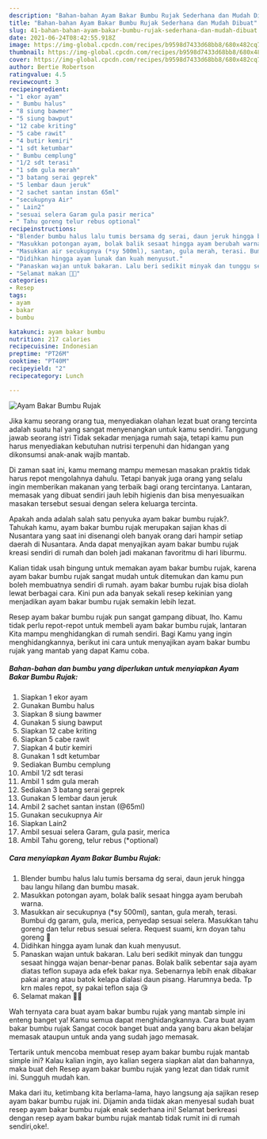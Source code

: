 ```yaml
---
description: "Bahan-bahan Ayam Bakar Bumbu Rujak Sederhana dan Mudah Dibuat"
title: "Bahan-bahan Ayam Bakar Bumbu Rujak Sederhana dan Mudah Dibuat"
slug: 41-bahan-bahan-ayam-bakar-bumbu-rujak-sederhana-dan-mudah-dibuat
date: 2021-06-24T08:42:55.918Z
image: https://img-global.cpcdn.com/recipes/b9598d7433d68bb8/680x482cq70/ayam-bakar-bumbu-rujak-foto-resep-utama.jpg
thumbnail: https://img-global.cpcdn.com/recipes/b9598d7433d68bb8/680x482cq70/ayam-bakar-bumbu-rujak-foto-resep-utama.jpg
cover: https://img-global.cpcdn.com/recipes/b9598d7433d68bb8/680x482cq70/ayam-bakar-bumbu-rujak-foto-resep-utama.jpg
author: Bertie Robertson
ratingvalue: 4.5
reviewcount: 3
recipeingredient:
- "1 ekor ayam"
- " Bumbu halus"
- "8 siung bawmer"
- "5 siung bawput"
- "12 cabe kriting"
- "5 cabe rawit"
- "4 butir kemiri"
- "1 sdt ketumbar"
- " Bumbu cemplung"
- "1/2 sdt terasi"
- "1 sdm gula merah"
- "3 batang serai geprek"
- "5 lembar daun jeruk"
- "2 sachet santan instan 65ml"
- "secukupnya Air"
- " Lain2"
- "sesuai selera Garam gula pasir merica"
- " Tahu goreng telur rebus optional"
recipeinstructions:
- "Blender bumbu halus lalu tumis bersama dg serai, daun jeruk hingga bau langu hilang dan bumbu masak."
- "Masukkan potongan ayam, bolak balik sesaat hingga ayam berubah warna."
- "Masukkan air secukupnya (*sy 500ml), santan, gula merah, terasi. Bumbui dg garam, gula, merica, penyedap sesuai selera. Masukkan tahu goreng dan telur rebus sesuai selera. Request suami, krn doyan tahu goreng 🤭"
- "Didihkan hingga ayam lunak dan kuah menyusut."
- "Panaskan wajan untuk bakaran. Lalu beri sedikit minyak dan tunggu sesaat hingga wajan benar-benar panas. Bolak balik sebentar saja ayam diatas teflon supaya ada efek bakar nya. Sebenarnya lebih enak dibakar pakai arang atau batok kelapa dialasi daun pisang. Harumnya beda. Tp krn males repot, sy pakai teflon saja 😘"
- "Selamat makan 🍚🍗"
categories:
- Resep
tags:
- ayam
- bakar
- bumbu

katakunci: ayam bakar bumbu 
nutrition: 217 calories
recipecuisine: Indonesian
preptime: "PT26M"
cooktime: "PT40M"
recipeyield: "2"
recipecategory: Lunch

---
```



![Ayam Bakar Bumbu Rujak](https://img-global.cpcdn.com/recipes/b9598d7433d68bb8/680x482cq70/ayam-bakar-bumbu-rujak-foto-resep-utama.jpg)

Jika kamu seorang orang tua, menyediakan olahan lezat buat orang tercinta adalah suatu hal yang sangat menyenangkan untuk kamu sendiri. Tanggung jawab seorang istri Tidak sekadar menjaga rumah saja, tetapi kamu pun harus menyediakan kebutuhan nutrisi terpenuhi dan hidangan yang dikonsumsi anak-anak wajib mantab.

Di zaman  saat ini, kamu memang mampu memesan masakan praktis tidak harus repot mengolahnya dahulu. Tetapi banyak juga orang yang selalu ingin memberikan makanan yang terbaik bagi orang tercintanya. Lantaran, memasak yang dibuat sendiri jauh lebih higienis dan bisa menyesuaikan masakan tersebut sesuai dengan selera keluarga tercinta. 



Apakah anda adalah salah satu penyuka ayam bakar bumbu rujak?. Tahukah kamu, ayam bakar bumbu rujak merupakan sajian khas di Nusantara yang saat ini disenangi oleh banyak orang dari hampir setiap daerah di Nusantara. Anda dapat menyajikan ayam bakar bumbu rujak kreasi sendiri di rumah dan boleh jadi makanan favoritmu di hari liburmu.

Kalian tidak usah bingung untuk memakan ayam bakar bumbu rujak, karena ayam bakar bumbu rujak sangat mudah untuk ditemukan dan kamu pun boleh membuatnya sendiri di rumah. ayam bakar bumbu rujak bisa diolah lewat berbagai cara. Kini pun ada banyak sekali resep kekinian yang menjadikan ayam bakar bumbu rujak semakin lebih lezat.

Resep ayam bakar bumbu rujak pun sangat gampang dibuat, lho. Kamu tidak perlu repot-repot untuk membeli ayam bakar bumbu rujak, lantaran Kita mampu menghidangkan di rumah sendiri. Bagi Kamu yang ingin menghidangkannya, berikut ini cara untuk menyajikan ayam bakar bumbu rujak yang mantab yang dapat Kamu coba.

<!--inarticleads1-->

##### Bahan-bahan dan bumbu yang diperlukan untuk menyiapkan Ayam Bakar Bumbu Rujak:

1. Siapkan 1 ekor ayam
1. Gunakan  Bumbu halus
1. Siapkan 8 siung bawmer
1. Gunakan 5 siung bawput
1. Siapkan 12 cabe kriting
1. Siapkan 5 cabe rawit
1. Siapkan 4 butir kemiri
1. Gunakan 1 sdt ketumbar
1. Sediakan  Bumbu cemplung
1. Ambil 1/2 sdt terasi
1. Ambil 1 sdm gula merah
1. Sediakan 3 batang serai geprek
1. Gunakan 5 lembar daun jeruk
1. Ambil 2 sachet santan instan (@65ml)
1. Gunakan secukupnya Air
1. Siapkan  Lain2
1. Ambil sesuai selera Garam, gula pasir, merica
1. Ambil  Tahu goreng, telur rebus (*optional)




<!--inarticleads2-->

##### Cara menyiapkan Ayam Bakar Bumbu Rujak:

1. Blender bumbu halus lalu tumis bersama dg serai, daun jeruk hingga bau langu hilang dan bumbu masak.
1. Masukkan potongan ayam, bolak balik sesaat hingga ayam berubah warna.
1. Masukkan air secukupnya (*sy 500ml), santan, gula merah, terasi. Bumbui dg garam, gula, merica, penyedap sesuai selera. Masukkan tahu goreng dan telur rebus sesuai selera. Request suami, krn doyan tahu goreng 🤭
1. Didihkan hingga ayam lunak dan kuah menyusut.
1. Panaskan wajan untuk bakaran. Lalu beri sedikit minyak dan tunggu sesaat hingga wajan benar-benar panas. Bolak balik sebentar saja ayam diatas teflon supaya ada efek bakar nya. Sebenarnya lebih enak dibakar pakai arang atau batok kelapa dialasi daun pisang. Harumnya beda. Tp krn males repot, sy pakai teflon saja 😘
1. Selamat makan 🍚🍗




Wah ternyata cara buat ayam bakar bumbu rujak yang mantab simple ini enteng banget ya! Kamu semua dapat menghidangkannya. Cara buat ayam bakar bumbu rujak Sangat cocok banget buat anda yang baru akan belajar memasak ataupun untuk anda yang sudah jago memasak.

Tertarik untuk mencoba membuat resep ayam bakar bumbu rujak mantab simple ini? Kalau kalian ingin, ayo kalian segera siapkan alat dan bahannya, maka buat deh Resep ayam bakar bumbu rujak yang lezat dan tidak rumit ini. Sungguh mudah kan. 

Maka dari itu, ketimbang kita berlama-lama, hayo langsung aja sajikan resep ayam bakar bumbu rujak ini. Dijamin anda tiidak akan menyesal sudah buat resep ayam bakar bumbu rujak enak sederhana ini! Selamat berkreasi dengan resep ayam bakar bumbu rujak mantab tidak rumit ini di rumah sendiri,oke!.

